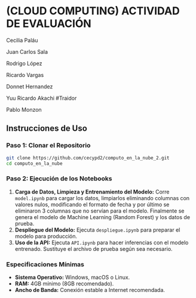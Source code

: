 # (CLOUD COMPUTING) ACTIVIDAD DE EVALUACIÓN

Cecilia Paláu

Juan Carlos Sala

Rodrigo López

Ricardo Vargas

Donnet Hernandez

Yuu Ricardo Akachi #Traidor

Pablo Monzon

## Instrucciones de Uso

### Paso 1: Clonar el Repositorio
```bash
git clone https://github.com/cecypd2/computo_en_la_nube_2.git
cd computo_en_la_nube
```

### Paso 2: Ejecución de los Notebooks
1. **Carga de Datos, Limpieza y Entrenamiento del Modelo:** Corre `model.ipynb` para cargar los datos, limpiarlos eliminando columnas con valores nulos, modificando el formato de fecha y por último se eliminaron 3 columnas que no servían para el modelo. Finalmente se genera el modelo de Machine Learning (Random Forest) y los datos de prueba. 
2. **Despliegue del Modelo:** Ejecuta `despliegue.ipynb` para preparar el modelo para producción.
3. **Uso de la API:** Ejecuta `API.ipynb` para hacer inferencias con el modelo entrenado. Sustituye el archivo de prueba según sea necesario.

### Especificaciones Mínimas
- **Sistema Operativo:** Windows, macOS o Linux.
- **RAM:** 4GB mínimo (8GB recomendado).
- **Ancho de Banda:** Conexión estable a Internet recomendada.


